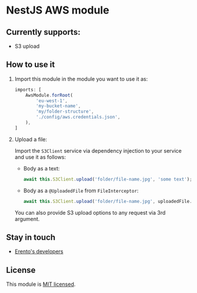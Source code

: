 # NestJS AWS module

## Currently supports:
 - S3 upload

## How to use it
1. Import this module in the module you want to use it as:

    ```ts
    imports: [
        AwsModule.forRoot(
            'eu-west-1',
            'my-bucket-name',
            'my/folder-structure',
            './config/aws.credentials.json',
        ),
    ]
    ```

2. Upload a file:

    Import the `S3Client` service via dependency injection to your service and use it as follows:

    - Body as a text:
        ```ts
        await this.S3Client.upload('folder/file-name.jpg', 'some text');
        ```

    - Body as a `@UploadedFile` from `FileInterceptor`:
        ```ts
        await this.S3Client.upload('folder/file-name.jpg', uploadedFile.buffer);
        ```

    You can also provide S3 upload options to any request via 3rd argument.

## Stay in touch

* [Erento's developers](mailto:developers@erento.com) 

## License

This module is [MIT licensed](LICENSE.md).
